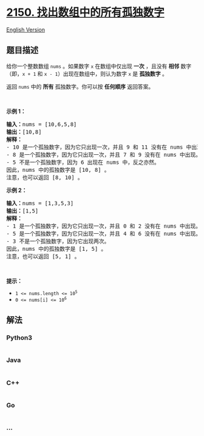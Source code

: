 # [2150. 找出数组中的所有孤独数字](https://leetcode.cn/problems/find-all-lonely-numbers-in-the-array)

[English Version](/solution/2100-2199/2150.Find%20All%20Lonely%20Numbers%20in%20the%20Array/README_EN.md)

## 题目描述

<!-- 这里写题目描述 -->

<p>给你一个整数数组 <code>nums</code> 。如果数字 <code>x</code> 在数组中仅出现 <strong>一次</strong> ，且没有 <strong>相邻</strong> 数字（即，<code>x + 1</code> 和 <code>x - 1</code>）出现在数组中，则认为数字 <code>x</code> 是 <strong>孤独数字</strong> 。</p>

<p>返回<em> </em><code>nums</code> 中的 <strong>所有</strong> 孤独数字。你可以按 <strong>任何顺序</strong> 返回答案。</p>

<p>&nbsp;</p>

<p><strong>示例 1：</strong></p>

<pre><strong>输入：</strong>nums = [10,6,5,8]
<strong>输出：</strong>[10,8]
<strong>解释：</strong>
- 10 是一个孤独数字，因为它只出现一次，并且 9 和 11 没有在 nums 中出现。
- 8 是一个孤独数字，因为它只出现一次，并且 7 和 9 没有在 nums 中出现。
- 5 不是一个孤独数字，因为 6 出现在 nums 中，反之亦然。
因此，nums 中的孤独数字是 [10, 8] 。
注意，也可以返回 [8, 10] 。
</pre>

<p><strong>示例 2：</strong></p>

<pre><strong>输入：</strong>nums = [1,3,5,3]
<strong>输出：</strong>[1,5]
<strong>解释：</strong>
- 1 是一个孤独数字，因为它只出现一次，并且 0 和 2 没有在 nums 中出现。
- 5 是一个孤独数字，因为它只出现一次，并且 4 和 6 没有在 nums 中出现。
- 3 不是一个孤独数字，因为它出现两次。
因此，nums 中的孤独数字是 [1, 5] 。
注意，也可以返回 [5, 1] 。</pre>

<p>&nbsp;</p>

<p><strong>提示：</strong></p>

<ul>
	<li><code>1 &lt;= nums.length &lt;= 10<sup>5</sup></code></li>
	<li><code>0 &lt;= nums[i] &lt;= 10<sup>6</sup></code></li>
</ul>


## 解法

<!-- 这里可写通用的实现逻辑 -->

<!-- tabs:start -->

### **Python3**

<!-- 这里可写当前语言的特殊实现逻辑 -->

```python

```

### **Java**

<!-- 这里可写当前语言的特殊实现逻辑 -->

```java

```

### **C++**

```cpp

```

### **Go**

```go

```

### **...**

```

```

<!-- tabs:end -->